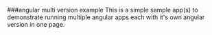 ###angular multi version example
This is a simple sample app(s) to demonstrate running multiple angular apps each with it's own angular version in one page.
